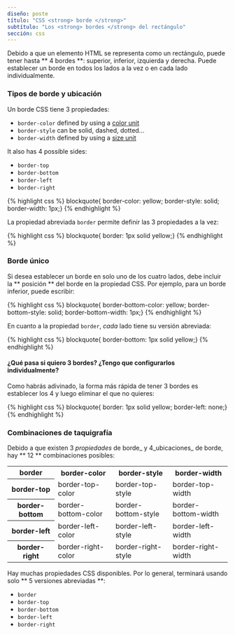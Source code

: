 ```yaml
---
diseño: poste
título: "CSS <strong> borde </strong>"
subtítulo: "Los <strong> bordes </strong> del rectángulo"
sección: css
---
```


Debido a que un elemento HTML se representa como un rectángulo, puede tener hasta ** 4 bordes **: superior, inferior, izquierda y derecha. Puede establecer un borde en todos los lados a la vez o en cada lado individualmente.

### Tipos de borde y ubicación

Un borde CSS tiene 3 propiedades:
* `border-color` defined by using a [color unit](css-color-units.html)
* `border-style` can be solid, dashed, dotted...
* `border-width` defined by using a [size unit](css-size-units.html)

It also has 4 possible sides:

* `border-top`
* `border-bottom`
* `border-left`
* `border-right`

{% highlight css %}
blockquote{ border-color: yellow; border-style: solid; border-width: 1px;}
{% endhighlight %}

La propiedad abreviada `border` permite definir las 3 propiedades a la vez:

{% highlight css %}
blockquote{ border: 1px solid yellow;}
{% endhighlight %}

### Borde único

Si desea establecer un borde en solo uno de los cuatro lados, debe incluir la ** posición ** del borde en la propiedad CSS. Por ejemplo, para un borde inferior, puede escribir:

{% highlight css %}
blockquote{ border-bottom-color: yellow; border-bottom-style: solid; border-bottom-width: 1px;}
{% endhighlight %}


En cuanto a la propiedad `border`, _cada_ lado tiene su versión abreviada:

{% highlight css %}
blockquote{ border-bottom: 1px solid yellow;}
{% endhighlight %}

#### ¿Qué pasa si quiero 3 bordes? ¿Tengo que configurarlos individualmente?

Como habrás adivinado, la forma más rápida de tener 3 bordes es establecer los 4 y luego eliminar el que no quieres:

{% highlight css %}
blockquote{ border: 1px solid yellow; border-left: none;}
{% endhighlight %}

### Combinaciones de taquigrafía

Debido a que existen 3 _propiedades_ de borde_ y 4_ubicaciones_ de borde, hay ** 12 ** combinaciones posibles:

<div class="table">
  <table>
    <tr>
      <th>border</th>
      <th>border-color</th>
      <th>border-style</th>
      <th>border-width</th>
    </tr>
    <tr>
      <th>border-top</th>
      <td>border-top-color</td>
      <td>border-top-style</td>
      <td>border-top-width</td>
    </tr>
    <tr>
      <th>border-bottom</th>
      <td>border-bottom-color</td>
      <td>border-bottom-style</td>
      <td>border-bottom-width</td>
    </tr>
    <tr>
      <th>border-left</th>
      <td>border-left-color</td>
      <td>border-left-style</td>
      <td>border-left-width</td>
    </tr>
    <tr>
      <th>border-right</th>
      <td>border-right-color</td>
      <td>border-right-style</td>
      <td>border-right-width</td>
    </tr>
  </table>
</div>

Hay muchas propiedades CSS disponibles. Por lo general, terminará usando solo ** 5 versiones abreviadas **:

* `border`
* `border-top`
* `border-bottom`
* `border-left`
* `border-right`
